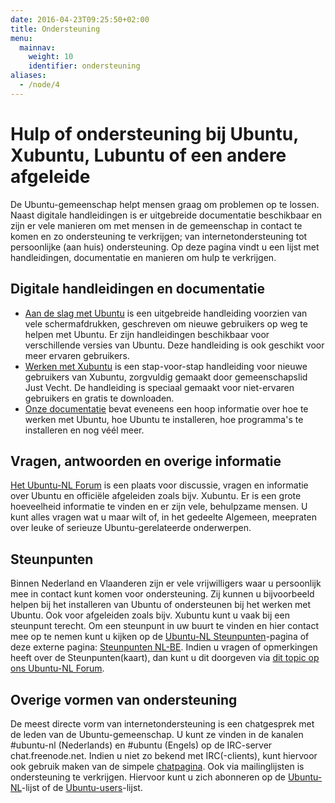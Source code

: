 ```yaml
---
date: 2016-04-23T09:25:50+02:00
title: Ondersteuning
menu:
  mainnav:
    weight: 10
    identifier: ondersteuning
aliases:
  - /node/4
---
```

# Hulp of ondersteuning bij Ubuntu, Xubuntu, Lubuntu of een andere afgeleide

De Ubuntu-gemeenschap helpt mensen graag om problemen op te lossen. Naast digitale handleidingen is er uitgebreide documentatie beschikbaar en zijn er vele manieren om met mensen in de gemeenschap in contact te komen en zo ondersteuning te verkrijgen; van internetondersteuning tot persoonlijke (aan huis) ondersteuning. Op deze pagina vindt u een lijst met handleidingen, documentatie en manieren om hulp te verkrijgen.


## Digitale handleidingen en documentatie
- [Aan de slag met Ubuntu](http://wiki.ubuntu-nl.org/UbuntuHandleiding) is een uitgebreide handleiding voorzien van vele schermafdrukken, geschreven om nieuwe gebruikers op weg te helpen met Ubuntu. Er zijn handleidingen beschikbaar voor verschillende versies van Ubuntu. Deze handleiding is ook geschikt voor meer ervaren gebruikers.
- [Werken met Xubuntu](https://basiscursusscribus.wordpress.com/2014/09/18/werken-met-xubuntu/) is een stap-voor-stap handleiding voor nieuwe gebruikers van Xubuntu, zorgvuldig gemaakt door gemeenschapslid Just Vecht. De handleiding is speciaal gemaakt voor niet-ervaren gebruikers en gratis te downloaden.
- [Onze documentatie](http://wiki.ubuntu-nl.org/) bevat eveneens een hoop informatie over hoe te werken met Ubuntu, hoe Ubuntu te installeren, hoe programma's te installeren en nog véél meer.

## Vragen, antwoorden en overige informatie
[Het Ubuntu-NL Forum](https://forum.ubuntu-nl.org/) is een plaats voor discussie, vragen en informatie over Ubuntu en officiële afgeleiden zoals bijv. Xubuntu. Er is een grote hoeveelheid informatie te vinden en er zijn vele, behulpzame mensen. U kunt alles vragen wat u maar wilt of, in het gedeelte Algemeen, meepraten over leuke of serieuze Ubuntu-gerelateerde onderwerpen.

## Steunpunten
Binnen Nederland en Vlaanderen zijn er vele vrijwilligers waar u persoonlijk mee in contact kunt komen voor ondersteuning. Zij kunnen u bijvoorbeeld helpen bij het installeren van Ubuntu of ondersteunen bij het werken met Ubuntu. Ook voor afgeleiden zoals bijv. Xubuntu kunt u vaak bij een steunpunt terecht. Om een steunpunt in uw buurt te vinden en hier contact mee op te nemen kunt u kijken op de [Ubuntu-NL Steunpunten](http://ubuntu-nl.org/ondersteuning/steunpunten)-pagina of deze externe pagina: [Steunpunten NL-BE](http://steunpunt-almere.nl/steunpunten-nl-be/). Indien u vragen of opmerkingen heeft over de Steunpunten(kaart), dan kunt u dit doorgeven via [dit topic op ons Ubuntu-NL Forum](https://forum.ubuntu-nl.org/index.php?topic=42786.0).

## Overige vormen van ondersteuning
De meest directe vorm van internetondersteuning is een chatgesprek met de leden van de Ubuntu-gemeenschap. U kunt ze vinden in de kanalen #ubuntu-nl (Nederlands) en #ubuntu (Engels) op de IRC-server chat.freenode.net. Indien u niet zo bekend met IRC(-clients), kunt hiervoor ook gebruik maken van de simpele [chatpagina](http://ubuntu-nl.org/ondersteuning/live-chat).
Ook via mailinglijsten is ondersteuning te verkrijgen. Hiervoor kunt u zich abonneren op de [Ubuntu-NL](https://lists.ubuntu.com/mailman/listinfo/ubuntu-nl)-lijst of de [Ubuntu-users](https://lists.ubuntu.com/mailman/listinfo/ubuntu-users)-lijst.
